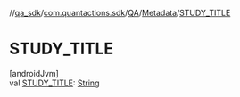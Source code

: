 //[qa_sdk](../../../../index.md)/[com.quantactions.sdk](../../index.md)/[QA](../index.md)/[Metadata](index.md)/[STUDY_TITLE](-s-t-u-d-y_-t-i-t-l-e.md)

# STUDY_TITLE

[androidJvm]\
val [STUDY_TITLE](-s-t-u-d-y_-t-i-t-l-e.md): [String](https://developer.android.com/reference/kotlin/java/lang/String.html)
